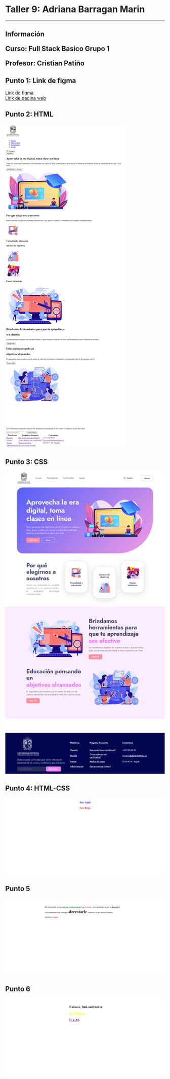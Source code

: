 <h1>Taller 9: Adriana Barragan Marin</h1>
<hr>

<h2>Información</2>
<p>Curso: Full Stack Basico Grupo 1</p>
<P>Profesor: Cristian Patiño</P>

<h2>Punto 1: Link de figma</h2>
<a href="https://www.figma.com/file/DaEujD4MsKESI7L8mvlz5q/Adriana-Barragan?type=design&node-id=0%3A1&t=8BhYXWllHuD4qMH8-1" target="-blank">Link de figma</a>

<br>
<a href= "https://adribama.github.io/taller-9-full-stack/">Link de pagina web</a>

<h2>Punto 2: HTML</h2>
<img src="./public/images/html.png" alt="html">

<h2>Punto 3: CSS</h2>
<img src="./public/images/html-css.png" alt="css">

<h2>Punto 4: HTML-CSS</h2>
<img src="./public/images/punto-4-html-css.png" alt="css">

<h2>Punto 5</h2>
<img src="./public/images/Punto-5.png" alt="css">

<h2>Punto 6</h2>
<img src="./public/images/Punto-6.png" alt="css"
